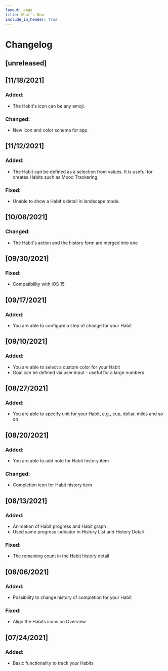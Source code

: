 ```yaml
---
layout: page
title: What's New
include_in_header: true
---
```


# Changelog

## [unreleased]

## [11/18/2021]

### Added:
- The Habit's icon can be any emoji.

### Changed:
- New icon and color schema for app.

## [11/12/2021]

### Added:
- The Habit can be defined as a selection from values. It is useful for creates Habits such as Mood Trackering.

### Fixed:
- Unable to show a Habit's detail in landscape mode.

## [10/08/2021]

### Changed:
- The Habit's action and the history form are merged into one

## [09/30/2021]

### Fixed:
- Compatibility with iOS 15

## [09/17/2021]

### Added:
- You are able to configure a step of change for your Habit

## [09/10/2021]

### Added:
- You are able to select a custom color for your Habit
- Goal can be defined via user input - useful for a large numbers

## [08/27/2021]

### Added:
- You are able to specify unit for your Habit, e.g., cup, dollar, miles and so on

## [08/20/2021]

### Added:
- You are able to add note for Habit history item

### Changed:
- Completion icon for Habit history item

## [08/13/2021]

### Added:
- Animation of Habit progress and Habit graph
- Used same progress indicator in History List and History Detail

### Fixed:
- The remaining count in the Habit history detail

## [08/06/2021]

### Added:
- Possibility to change history of completion for your Habit

### Fixed:
- Align the Habits icons on Overview

## [07/24/2021]

### Added:
- Basic functionality to track your Habits
